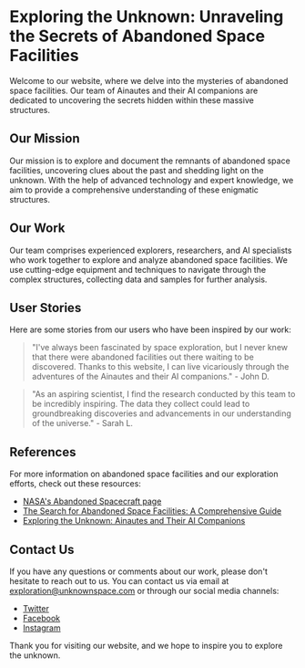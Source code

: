 <!--font:Lato-->

# Exploring the Unknown: Unraveling the Secrets of Abandoned Space Facilities

Welcome to our website, where we delve into the mysteries of abandoned space facilities. Our team of Ainautes and their AI companions are dedicated to uncovering the secrets hidden within these massive structures.

## Our Mission

Our mission is to explore and document the remnants of abandoned space facilities, uncovering clues about the past and shedding light on the unknown. With the help of advanced technology and expert knowledge, we aim to provide a comprehensive understanding of these enigmatic structures.

## Our Work

Our team comprises experienced explorers, researchers, and AI specialists who work together to explore and analyze abandoned space facilities. We use cutting-edge equipment and techniques to navigate through the complex structures, collecting data and samples for further analysis.

## User Stories

Here are some stories from our users who have been inspired by our work:

> "I've always been fascinated by space exploration, but I never knew that there were abandoned facilities out there waiting to be discovered. Thanks to this website, I can live vicariously through the adventures of the Ainautes and their AI companions." - John D.

> "As an aspiring scientist, I find the research conducted by this team to be incredibly inspiring. The data they collect could lead to groundbreaking discoveries and advancements in our understanding of the universe." - Sarah L.

## References

For more information on abandoned space facilities and our exploration efforts, check out these resources:

- [NASA's Abandoned Spacecraft page](#)
- [The Search for Abandoned Space Facilities: A Comprehensive Guide](#)
- [Exploring the Unknown: Ainautes and Their AI Companions](#)

## Contact Us

If you have any questions or comments about our work, please don't hesitate to reach out to us. You can contact us via email at [exploration@unknownspace.com](mailto:exploration@unknownspace.com) or through our social media channels:

- [Twitter](#)
- [Facebook](#)
- [Instagram](#)

Thank you for visiting our website, and we hope to inspire you to explore the unknown.

<!--

Write me content for website with wallpaper which alt text is:

"A group of Ainautes and their AI companions exploring a massive, abandoned research facility in the depths of space."

The name/title of the page should not be 1:1 copy of the alt text but rather a real content of the website which is using this wallpaper.

- Use markdown format 
- Start with heading
- Heading should be short and concise
- The content should look like a real website 
- The website should not be about the wallpaper, wallpaper is just a related background
- Heading should be contain work "wallpaper" or "background"
- Include real sections like references, contact, user stories, etc. use things relevant to the page purpose.
- Feel free to use structure like headings, bullets, numbering, blockquotes, paragraphs, horizontal lines, etc.
- You can use formatting like bold or _italic_
- You can include UTF-8 emojis
- Links should be only #hash anchors (and you can refer to the document itself)
- Do not include images


---


# Exploring the Unknown: Unraveling the Secrets of Abandoned Space Facilities

Welcome to our website, where we delve into the mysteries of abandoned space facilities. Our team of Ainautes and their AI companions are dedicated to uncovering the secrets hidden within these massive structures.

## Our Mission

Our mission is to explore and document the remnants of abandoned space facilities, uncovering clues about the past and shedding light on the unknown. With the help of advanced technology and expert knowledge, we aim to provide a comprehensive understanding of these enigmatic structures.

## Our Work

Our team comprises experienced explorers, researchers, and AI specialists who work together to explore and analyze abandoned space facilities. We use cutting-edge equipment and techniques to navigate through the complex structures, collecting data and samples for further analysis.

## User Stories

Here are some stories from our users who have been inspired by our work:

> "I've always been fascinated by space exploration, but I never knew that there were abandoned facilities out there waiting to be discovered. Thanks to this website, I can live vicariously through the adventures of the Ainautes and their AI companions." - John D.

> "As an aspiring scientist, I find the research conducted by this team to be incredibly inspiring. The data they collect could lead to groundbreaking discoveries and advancements in our understanding of the universe." - Sarah L.

## References

For more information on abandoned space facilities and our exploration efforts, check out these resources:

- [NASA's Abandoned Spacecraft page](#)
- [The Search for Abandoned Space Facilities: A Comprehensive Guide](#)
- [Exploring the Unknown: Ainautes and Their AI Companions](#)

## Contact Us

If you have any questions or comments about our work, please don't hesitate to reach out to us. You can contact us via email at [exploration@unknownspace.com](mailto:exploration@unknownspace.com) or through our social media channels:

- [Twitter](#)
- [Facebook](#)
- [Instagram](#)

Thank you for visiting our website, and we hope to inspire you to explore the unknown.

-->
